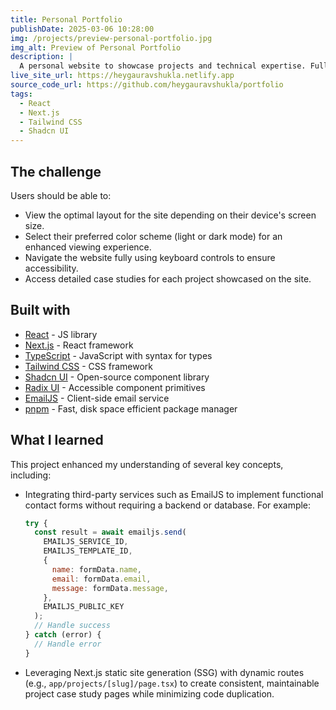 ```yaml
---
title: Personal Portfolio
publishDate: 2025-03-06 10:28:00
img: /projects/preview-personal-portfolio.jpg
img_alt: Preview of Personal Portfolio
description: |
  A personal website to showcase projects and technical expertise. Fully responsive and accessible, with light/dark mode support.
live_site_url: https://heygauravshukla.netlify.app
source_code_url: https://github.com/heygauravshukla/portfolio
tags:
  - React
  - Next.js
  - Tailwind CSS
  - Shadcn UI
---
```


## The challenge

Users should be able to:

- View the optimal layout for the site depending on their device's screen size.
- Select their preferred color scheme (light or dark mode) for an enhanced viewing experience.
- Navigate the website fully using keyboard controls to ensure accessibility.
- Access detailed case studies for each project showcased on the site.

## Built with

- [React](https://reactjs.org/) - JS library
- [Next.js](https://nextjs.org/) - React framework
- [TypeScript](https://www.typescriptlang.org/) - JavaScript with syntax for types
- [Tailwind CSS](https://tailwindcss.com/) - CSS framework
- [Shadcn UI](https://ui.shadcn.com/) - Open-source component library
- [Radix UI](https://www.radix-ui.com/) - Accessible component primitives
- [EmailJS](https://www.emailjs.com/) - Client-side email service
- [pnpm](https://pnpm.io/) - Fast, disk space efficient package manager

## What I learned

This project enhanced my understanding of several key concepts, including:

- Integrating third-party services such as EmailJS to implement functional contact forms without requiring a backend or database. For example:
  ```jsx
  try {
    const result = await emailjs.send(
      EMAILJS_SERVICE_ID,
      EMAILJS_TEMPLATE_ID,
      {
        name: formData.name,
        email: formData.email,
        message: formData.message,
      },
      EMAILJS_PUBLIC_KEY
    );
    // Handle success
  } catch (error) {
    // Handle error
  }
  ```
- Leveraging Next.js static site generation (SSG) with dynamic routes (e.g., `app/projects/[slug]/page.tsx`) to create consistent, maintainable project case study pages while minimizing code duplication.

